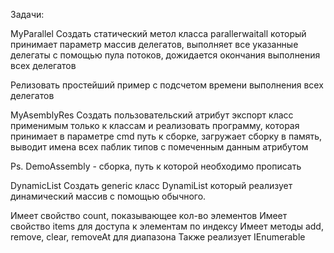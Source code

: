 Задачи:

MyParallel
Создать статический метол класса parallerwaitall который принимает параметр массив делегатов, выполняет все указанные делегаты с помощью пула потоков, дожидается окончания выполнения всех делегатов

Релизовать простейший пример с подсчетом времени выполнения всех делегатов

MyAsemblyRes
Создать пользовательский атрибут экспорт класс
применимым только к классам и реализовать программу, которая принимает в параметре cmd путь к сборке, загружает сборку в память, выводит имена всех паблик типов с помеченным данным атрибутом

Ps. DemoAssembly - сборка, путь к которой необходимо прописать


DynamicList
Создать generic класс DynamiList который реализует динамический массив с помощью обычного.

Имеет свойство count, показывающее кол-во элементов
Имеет свойство items для доступа к элементам по индексу
Имеет методы add, remove, clear, removeAt для диапазона
Также реализует IEnumerable